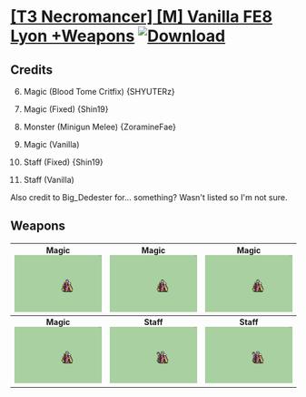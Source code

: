 # [\[T3 Necromancer\] \[M\] Vanilla FE8 Lyon +Weapons](./) [![Download](https://img.shields.io/badge/Download-%5BT3%20Necromancer%5D%20%5BM%5D%20Vanilla%20FE8%20Lyon%20+Weapons-red)](https://minhaskamal.github.io/DownGit/#/home?url=https://github.com/Klokinator/FE-Repo/tree/main/Battle%20Animations/Magi%20-%20Dark-Type/%5BT3%20Necromancer%5D%20%5BM%5D%20Vanilla%20FE8%20Lyon%20+Weapons)
## Credits

6. Magic (Blood Tome Critfix) {SHYUTERz}

6. Magic (Fixed) {Shin19}

6. Monster (Minigun Melee) {ZoramineFae}

6. Magic (Vanilla)

7. Staff (Fixed) {Shin19}

7. Staff (Vanilla)

Also credit to Big_Dedester for... something? Wasn't listed so I'm not sure.

## Weapons

| <b>Magic</b><br/><img alt="Magic animation" src="./6.%20Magic%20(Blood%20Tome%20Critfix)/Magic.gif"/> | <b>Magic</b><br/><img alt="Magic animation" src="./6.%20Magic%20(Fixed)/Magic.gif"/> | <b>Magic</b><br/><img alt="Magic animation" src="./6.%20Magic%20(Minigun%20Melee)/Magic.gif"/> |
| :---: | :---: | :---: |
| <b>Magic</b><br/><img alt="Magic animation" src="./6.%20Magic%20(Vanilla)/Magic.gif"/> | <b>Staff</b><br/><img alt="Staff animation" src="./7.%20Staff%20(Fixed)/Staff.gif"/> | <b>Staff</b><br/><img alt="Staff animation" src="./7.%20Staff%20(Vanilla)/Staff.gif"/> |
